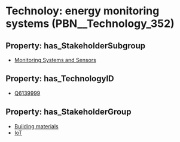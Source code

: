 # Technoloy: __energy monitoring systems__ (PBN__Technology_352)

## Property: has_StakeholderSubgroup

* [Monitoring Systems and Sensors](PBN__TechSubgroup_119)

## Property: has_TechnologyID

* [Q6139999](Q6139999)

## Property: has_StakeholderGroup

* [Building materials](PBN__TechGroup_12)
* [IoT](PBN__TechGroup_16)

